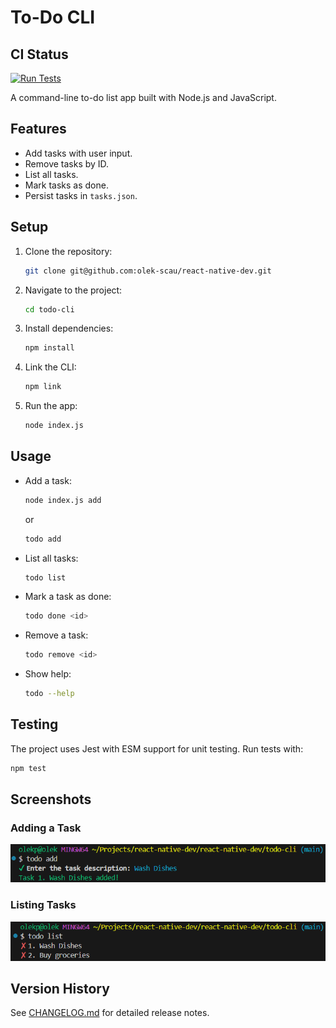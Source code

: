 # To-Do CLI

## CI Status
[![Run Tests](https://github.com/olek-scau/react-native-dev/actions/workflows/test.yml/badge.svg?branch=main&event=push)](https://github.com/olek-scau/react-native-dev/actions/workflows/test.yml)

A command-line to-do list app built with Node.js and JavaScript.

## Features
- Add tasks with user input.
- Remove tasks by ID.
- List all tasks.
- Mark tasks as done.
- Persist tasks in `tasks.json`.

## Setup
1. Clone the repository:
   ```bash
   git clone git@github.com:olek-scau/react-native-dev.git
   ```

2. Navigate to the project:
   ```bash
   cd todo-cli
   ```

3. Install dependencies:
   ```bash
   npm install
   ```

4. Link the CLI:
   ```bash
   npm link
   ```

5. Run the app:
   ```bash
   node index.js

## Usage

- Add a task:
   ```bash
   node index.js add
   ```
   or
   ```bash
   todo add
   ```

- List all tasks:
   ```bash
   todo list
   ```

- Mark a task as done:
   ```bash
   todo done <id>
   ```

- Remove a task:
   ```bash
   todo remove <id>
   ```

- Show help:
   ```bash
   todo --help
   ```

## Testing

The project uses Jest with ESM support for unit testing. Run tests with:
   ```bash
   npm test
   ```
   
## Screenshots

### Adding a Task
![Adding a task](screenshots/add-task.png)

### Listing Tasks
![Listing tasks](screenshots/list-tasks.png)

## Version History
See [CHANGELOG.md](./todo-cli/CHANGELOG.md) for detailed release notes.